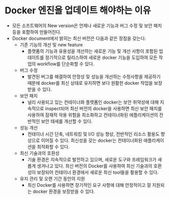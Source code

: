 # Docker 엔진을 업데이트 해야하는 이유

- 모든 소프트웨어의 New version은 언제나 새로운 기능과 버그 수정 및 보안 패치 등을 포함하여 만들어진다.
- Docker document에서 밝히는 최신 버전은 다음과 같은 장점을 갖는다.
  - 기존 기능의 개선 및 new feature
    - 플랫폼의 기능과 유용성을 개선하는 새로운 기능 및 개선 사항이 포함된 업데이트를 정기적으로 릴리스하여 새로운 docker 기능을 도입하여 모든 작업의 workflow를 단순화할 수 있다.
  - 버그 수정
    - 발견된 버그를 해결하여 안정성 및 성능을 개선하는 수정사항을 제공하기 때문에 docker를 최신 상태로 유지하면 보다 원활한 docker 작업을 보장받을 수 있다.
  - 보안 패치
    - 널리 사용되고 있는 컨테이너화 플랫폼인 docker는 보안 취약성에 대해 지속적으로 inspect되어 최신 버전의 docker을 사용하면 최신 보안 패치를 사용하여 잠재적 악용 위험을 최소화하고 컨테이너화된 애플리케이션의 전반적인 보안 태세를 개선할 수 있다.
  - 성능 개선
    - 컨테이너 시간 단축, 네트워킹 및 I/O 성능 향상, 전반적인 리소스 활용도 향상으로 이어질 수 있다. 최신성을 갖는 docker는 컨테이너화된 애플리케이션을 최적화할 수 있다.
  - 최신 기술과의 호환성
    - 기술 환경은 지속적으로 발전하고 있으며, 새로운 도구와 프레임워크가 새롭게 생겨나고 있다. 최신 버전의 Docker를 사용하여 최신 기술과의 호환성이 보장되어 컨테이너 환경에서 새로운 최신 tool들을 활용할 수 있다.
  - 유지 관리 및 오랜 기간 동안의 지원
    - 최신 Docker를 사용하면 장기적인 요구 사항에 대해 안정적이고 잘 지원되는 docker 환경을 보장받을 수 있다.
